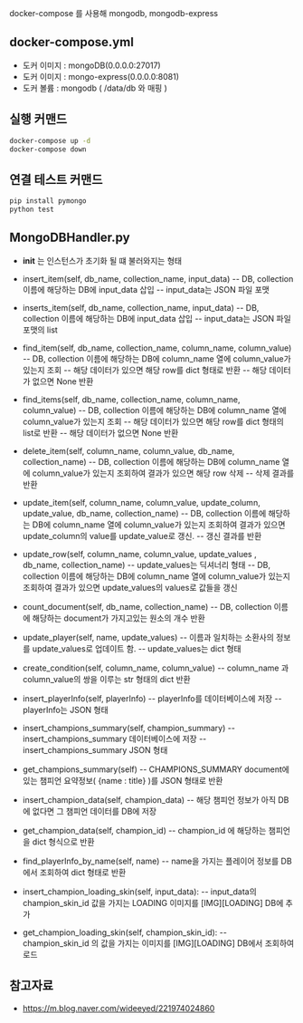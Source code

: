 docker-compose 를 사용해 mongodb, mongodb-express

## docker-compose.yml
- 도커 이미지 : mongoDB(0.0.0.0:27017)
- 도커 이미지 : mongo-express(0.0.0.0:8081)
- 도커 볼륨 : mongodb ( /data/db 와 매핑 ) 

## 실행 커맨드
~~~sh
docker-compose up -d 
docker-compose down
~~~

## 연결 테스트 커맨드
~~~sh
pip install pymongo
python test
~~~


## MongoDBHandler.py
- __init__ 는 인스턴스가 초기화 될 떄 불러와지는 형태

- insert_item(self, db_name, collection_name, input_data)
-- DB, collection 이름에 해당하는 DB에 input_data 삽입
-- input_data는 JSON 파일 포맷

- inserts_item(self, db_name, collection_name, input_data)
-- DB, collection 이름에 해당하는 DB에 input_data 삽입
-- input_data는 JSON 파일 포맷의 list

- find_item(self, db_name, collection_name, column_name, column_value)
-- DB, collection 이름에 해당하는 DB에 column_name 열에 column_value가 있는지 조회
-- 해당 데이터가 있으면 해당 row를 dict 형태로 반환
-- 해당 데이터가 없으면 None 반환

- find_items(self, db_name, collection_name, column_name, column_value)
-- DB, collection 이름에 해당하는 DB에 column_name 열에 column_value가 있는지 조회
-- 해당 데이터가 있으면 해당 row를 dict 형태의 list로 반환
-- 해당 데이터가 없으면 None 반환

- delete_item(self, column_name, column_value, db_name, collection_name)
-- DB, collection 이름에 해당하는 DB에 column_name 열에 column_value가 있는지 조회하여 결과가 있으면 해당 row 삭제
-- 삭제 결과를 반환

- update_item(self, column_name, column_value, update_column, update_value, db_name, collection_name)
-- DB, collection 이름에 해당하는 DB에 column_name 열에 column_value가 있는지 조회하여 결과가 있으면 update_column의 value를 update_value로 갱신.
-- 갱신 결과를 반환

- update_row(self, column_name, column_value, update_values , db_name, collection_name)
-- update_values는 딕셔너리 형태
-- DB, collection 이름에 해당하는 DB에 column_name 열에 column_value가 있는지 조회하여 결과가 있으면 update_values의 values로 값들을 갱신

- count_document(self, db_name, collection_name)
-- DB, collection 이름에 해당하는 document가 가지고있는 원소의 개수 반환

- update_player(self, name, update_values)
-- 이름과 일치하는 소환사의 정보를 update_values로 업데이트 함.
-- update_values는 dict 형태

- create_condition(self, column_name, column_value)
-- column_name 과 column_value의 쌍을 이루는 str 형태의 dict 반환

- insert_playerInfo(self, playerInfo)
-- playerInfo를 데이터베이스에 저장
-- playerInfo는 JSON 형태

- insert_champions_summary(self, champion_summary)
-- insert_champions_summary 데이터베이스에 저장
-- insert_champions_summary JSON 형태

- get_champions_summary(self)
-- CHAMPIONS_SUMMARY document에 있는 챔피언 요약정보( {name : title} )를 JSON 형태로 반환

- insert_champion_data(self, champion_data)
-- 해당 챔피언 정보가 아직 DB에 없다면 그 챔피언 데이터를 DB에 저장

- get_champion_data(self, champion_id)
-- champion_id 에 해당하는 챔피언을 dict 형식으로 반환

- find_playerInfo_by_name(self, name)
-- name을 가지는 플레이어 정보를 DB에서 조회하여 dict 형태로 반환


- insert_champion_loading_skin(self, input_data):
-- input_data의 champion_skin_id 값을 가지는 LOADING 이미지를 [IMG][LOADING] DB에 추가


- get_champion_loading_skin(self, champion_skin_id):
-- champion_skin_id 의 값을 가지는 이미지를 [IMG][LOADING] DB에서 조회하여 로드

            
## 참고자료
- https://m.blog.naver.com/wideeyed/221974024860
